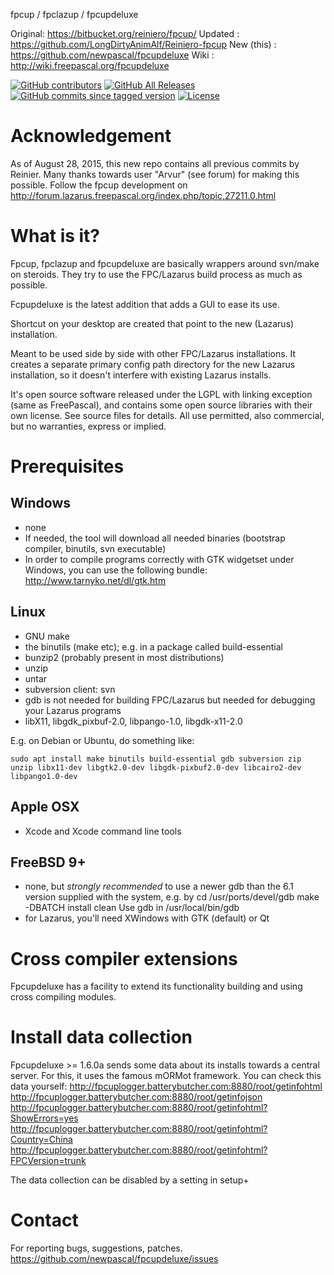 fpcup / fpclazup / fpcupdeluxe

Original: https://bitbucket.org/reiniero/fpcup/
Updated : https://github.com/LongDirtyAnimAlf/Reiniero-fpcup
New (this) : https://github.com/newpascal/fpcupdeluxe
Wiki : http://wiki.freepascal.org/fpcupdeluxe

[![GitHub contributors](https://img.shields.io/github/contributors/LongDirtyAnimAlf/fpcupdeluxe)](https://github.com/LongDirtyAnimAlf/fpcupdeluxe/graphs/contributors)
[![GitHub All Releases](https://img.shields.io/github/downloads/LongDirtyAnimAlf/fpcupdeluxe/total)](https://github.com/LongDirtyAnimAlf/fpcupdeluxe/releases)
[![GitHub commits since tagged version](https://img.shields.io/github/commits-since/LongDirtyAnimAlf/fpcupdeluxe/1.6.8k)](https://github.com/LongDirtyAnimAlf/fpcupdeluxe/commits/master)
[![License](https://img.shields.io/badge/license-zlib%2Flibpng-blue.svg)](LICENSE)

Acknowledgement
===========
As of August 28, 2015, this new repo contains all previous commits by Reinier.
Many thanks towards user "Arvur" (see forum) for making this possible.
Follow the fpcup development on http://forum.lazarus.freepascal.org/index.php/topic,27211.0.html

What is it?
===========
Fpcup, fpclazup and fpcupdeluxe are basically wrappers around svn/make on steroids.
They try to use the FPC/Lazarus build process as much as possible.

Fcpupdeluxe is the latest addition that adds a GUI to ease its use.

Shortcut on your desktop are created that point to the new (Lazarus) installation.

Meant to be used side by side with other FPC/Lazarus installations. It creates a
separate primary config path directory for the new Lazarus installation, so it
doesn't interfere with existing Lazarus installs.

It's open source software released under the LGPL with linking exception
(same as FreePascal), and contains some open source libraries with their own license.
See source files for details.
All use permitted, also commercial, but no warranties, express or implied.

Prerequisites
=============

Windows
------------
  - none
  - If needed, the tool will download all needed binaries (bootstrap compiler, binutils, svn executable)
  - In order to compile programs correctly with GTK widgetset under Windows, you can use the following bundle:   http://www.tarnyko.net/dl/gtk.htm

Linux
------------
- GNU make
- the binutils (make etc); e.g. in a package called build-essential
- bunzip2 (probably present in most distributions)
- unzip
- untar
- subversion client: svn
- gdb is not needed for building FPC/Lazarus but needed for debugging
  your Lazarus programs
- libX11, libgdk_pixbuf-2.0, libpango-1.0, libgdk-x11-2.0

E.g. on Debian or Ubuntu, do something like:
```
sudo apt install make binutils build-essential gdb subversion zip unzip libx11-dev libgtk2.0-dev libgdk-pixbuf2.0-dev libcairo2-dev libpango1.0-dev
```

Apple OSX
------------
- Xcode and Xcode command line tools

FreeBSD 9+
------------
- none, but *strongly recommended* to use a newer gdb than the 6.1 version
supplied with the system, e.g. by
cd /usr/ports/devel/gdb
make -DBATCH install clean
Use gdb in /usr/local/bin/gdb
- for Lazarus, you'll need XWindows with GTK (default) or Qt


Cross compiler extensions
=========================
Fpcupdeluxe has a facility to extend its functionality building and using cross compiling modules.


Install data collection
=========================
Fpcupdeluxe >= 1.6.0a sends some data about its installs towards a central server.
For this, it uses the famous mORMot framework.
You can check this data yourself:
http://fpcuplogger.batterybutcher.com:8880/root/getinfohtml
http://fpcuplogger.batterybutcher.com:8880/root/getinfojson
http://fpcuplogger.batterybutcher.com:8880/root/getinfohtml?ShowErrors=yes
http://fpcuplogger.batterybutcher.com:8880/root/getinfohtml?Country=China
http://fpcuplogger.batterybutcher.com:8880/root/getinfohtml?FPCVersion=trunk

The data collection can be disabled by a setting in setup+


Contact
=======
For reporting bugs, suggestions, patches.
https://github.com/newpascal/fpcupdeluxe/issues
